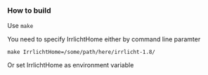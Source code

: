 
### How to build

Use `make`

You need to specify IrrlichtHome either by command line paramter

    make IrrlichtHome=/some/path/here/irrlicht-1.8/ 
    
Or set IrrlichtHome as environment variable
